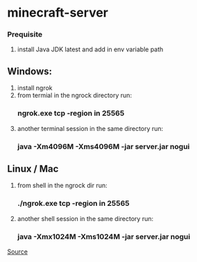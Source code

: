 ﻿# minecraft-server

### Prequisite

1. install Java JDK latest and add in env variable path

## Windows:

1. install ngrok
2. from termial in the ngrock directory run:
   ### ngrok.exe tcp -region in 25565
3. another terminal session in the same directory run:
   ### java -Xm4096M -Xms4096M -jar server.jar nogui

## Linux / Mac

1. from shell in the ngrock dir run:
   ### ./ngrok.exe tcp -region in 25565
2. another shell session in the same directory run:
   ### java -Xmx1024M -Xms1024M -jar server.jar nogui

[Source](https://www.minecraft.net/en-us/download/server/)
